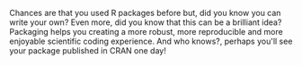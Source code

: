 Chances are that you used R packages before but, did you know you can write your own? Even more, did you know that this can be a brilliant idea? Packaging helps you creating a more robust, more reproducible and more enjoyable scientific coding experience. And who knows?, perhaps you'll see your package published in CRAN one day!